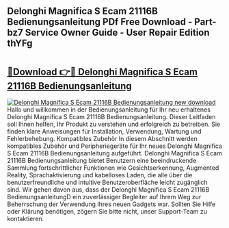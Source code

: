 ## Delonghi Magnifica S Ecam 21116B Bedienungsanleitung PDf Free Download - Part-bz7 Service Owner Guide - User Repair Edition thYFg

# <h2><a href="http://df641ox.blite.top/?on=Delonghi+Magnifica+S+Ecam+21116B+Bedienungsanleitung">🔗Download 👉🔴 Delonghi Magnifica S Ecam 21116B Bedienungsanleitung</a></h2>

[![Delonghi Magnifica S Ecam 21116B Bedienungsanleitung new download](https://i.imgur.com/lujVjoI.png)](http://df641ox.blite.top/?on=Delonghi+Magnifica+S+Ecam+21116B+Bedienungsanleitung)
Hallo und willkommen in der Bedienungsanleitung für Ihr neu erhaltenes Delonghi Magnifica S Ecam 21116B Bedienungsanleitung. Dieser Leitfaden soll Ihnen helfen, Ihr Produkt zu verstehen und erfolgreich zu betreiben. Sie finden klare Anweisungen für Installation, Verwendung, Wartung und Fehlerbehebung. Kompatibles Zubehör In diesem Abschnitt werden kompatibles Zubehör und Peripheriegeräte für Ihr neues Delonghi Magnifica S Ecam 21116B Bedienungsanleitung aufgeführt. Delonghi Magnifica S Ecam 21116B Bedienungsanleitung bietet Benutzern eine beeindruckende Sammlung fortschrittlicher Funktionen wie Gesichtserkennung, Augmented Reality, Sprachaktivierung und kabelloses Laden, die alle über die benutzerfreundliche und intuitive Benutzeroberfläche leicht zugänglich sind. Wir gehen davon aus, dass der Delonghi Magnifica S Ecam 21116B BedienungsanleitungD ein zuverlässiger Begleiter auf Ihrem Weg zur Beherrschung der Verwendung Ihres neuen Gadgets war. Sollten Sie Hilfe oder Klärung benötigen, zögern Sie bitte nicht, unser Support-Team zu kontaktieren.
